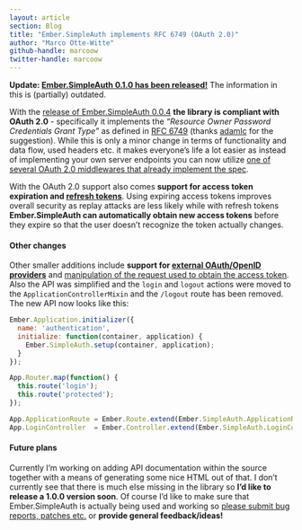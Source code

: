 ```yaml
---
layout: article
section: Blog
title: "Ember.SimpleAuth implements RFC 6749 (OAuth 2.0)"
author: "Marco Otte-Witte"
github-handle: marcoow
twitter-handle: marcoow
---
```


**Update: [Ember.SimpleAuth 0.1.0 has been released!](http://log.simplabs.com/post/73940085063/ember-simpleauth-0-1-0)** The information in this is (partially) outdated.

With the [release of Ember.SimpleAuth 0.0.4](https://github.com/simplabs/ember-simple-auth/releases/tag/0.0.4) **the library is compliant with OAuth 2.0** - specifically it implements the _“Resource Owner Password Credentials Grant Type”_ as defined in [RFC 6749](http://tools.ietf.org/html/rfc6749) (thanks [adamlc](https://github.com/adamlc) for the suggestion). While this is only a minor change in terms of functionality and data flow, used headers etc. it makes everyone’s life a lot easier as instead of implementing your own server endpoints you can now utilize [one of several OAuth 2.0 middlewares that already implement the spec](https://github.com/search?q=oauth%20middleware).

<!--break-->

With the OAuth 2.0 support also comes **support for access token expiration and [refresh tokens](http://tools.ietf.org/html/rfc6749#section-6)**. Using expiring access tokens improves overall security as replay attacks are less likely while with refresh tokens **Ember.SimpleAuth can automatically obtain new access tokens** before they expire so that the user doesn’t recognize the token actually changes.

#### Other changes

Other smaller additions include **support for [external OAuth/OpenID providers](https://github.com/simplabs/ember-simple-auth#external-oauthopenid-providers)** and [manipulation of the request used to obtain the access token](https://github.com/simplabs/ember-simple-auth#custom-server-protocols). Also the API was simplified and the `login` and `logout` actions were moved to the `ApplicationControllerMixin` and the `/logout` route has been removed. The new API now looks like this:

```js
Ember.Application.initializer({
  name: 'authentication',
  initialize: function(container, application) {
    Ember.SimpleAuth.setup(container, application);
  }
});

App.Router.map(function() {
  this.route('login');
  this.route('protected');
});

App.ApplicationRoute = Ember.Route.extend(Ember.SimpleAuth.ApplicationRouteMixin);
App.LoginController  = Ember.Controller.extend(Ember.SimpleAuth.LoginControllerMixin);
```

#### Future plans

Currently I’m working on adding API documentation within the source together with a means of generating some nice HTML out of that. I don’t currently see that there is much else missing in the library so **I’d like to release a 1.0.0 version soon**. Of course I’d like to make sure that Ember.SimpleAuth is actually being used and working so [please submit bug reports, patches etc.](https://github.com/simplabs/ember-simple-auth) or **provide general feedback/ideas!**
